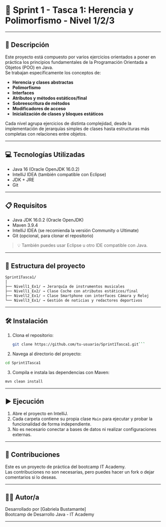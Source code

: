 # 🚀 Sprint 1 - Tasca 1: Herencia y Polimorfismo - Nivel 1/2/3

---

## 📄 Descripción

Este proyecto está compuesto por varios ejercicios orientados a poner en práctica los principios fundamentales de la Programación Orientada a Objetos (POO) en Java.  
Se trabajan específicamente los conceptos de:

- **Herencia y clases abstractas**
- **Polimorfismo**
- **Interfaces**
- **Atributos y métodos estáticos/final**
- **Sobreescritura de métodos**
- **Modificadores de acceso**
- **Inicialización de clases y bloques estáticos**

Cada nivel agrupa ejercicios de distinta complejidad, desde la implementación de jerarquías simples de clases hasta estructuras más completas con relaciones entre objetos.

---

## 💻 Tecnologías Utilizadas

- Java 16 (Oracle OpenJDK 16.0.2)
- IntelliJ IDEA (también compatible con Eclipse)
- JDK + JRE
- Git

---
## 📋 Requisitos

- Java JDK 16.0.2 (Oracle OpenJDK)
- Maven 3.9.4
- IntelliJ IDEA (se recomienda la versión Community o Ultimate)
- Git (opcional, para clonar el repositorio)

> 💡 También puedes usar Eclipse u otro IDE compatible con Java.

---
## 📁 Estructura del proyecto

```bash
Sprint1Tasca1/  
│  
├── Nivell1_Ex1/ → Jerarquía de instrumentos musicales  
├── Nivell1_Ex2/ → Clase Coche con atributos estáticos/final  
├── Nivell2_Ex1/ → Clase Smartphone con interfaces Cámara y Reloj  
└── Nivell3_Ex1/ → Gestión de noticias y redactores deportivos
```

---
## 🛠️ Instalación

1. Clona el repositorio:
   ```bash
   git clone https://github.com/tu-usuario/Sprint1Tasca1.git```

2. Navega al directorio del proyecto:
```bash
cd Sprint1Tasca1
```

3. Compila e instala las dependencias con Maven:
```bash
mvn clean install
```

---
## ▶️ Ejecución

1. Abre el proyecto en IntelliJ.
2. Cada carpeta contiene su propia clase `Main` para ejecutar y probar la funcionalidad de forma independiente.
3. No es necesario conectar a bases de datos ni realizar configuraciones externas.

---
## 🤝 Contribuciones

Este es un proyecto de práctica del bootcamp IT Academy.  
Las contribuciones no son necesarias, pero puedes hacer un fork o dejar comentarios si lo deseas.

---
## 👩‍💻 Autor/a

Desarrollado por [Gabriela Bustamante]  
Bootcamp de Desarrollo Java - IT Academy  


---
